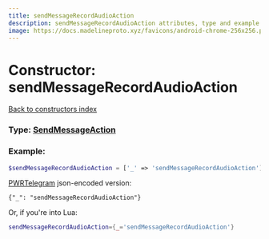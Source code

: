 ```yaml
---
title: sendMessageRecordAudioAction
description: sendMessageRecordAudioAction attributes, type and example
image: https://docs.madelineproto.xyz/favicons/android-chrome-256x256.png
---
```

# Constructor: sendMessageRecordAudioAction  
[Back to constructors index](index.md)






### Type: [SendMessageAction](../types/SendMessageAction.md)


### Example:

```php
$sendMessageRecordAudioAction = ['_' => 'sendMessageRecordAudioAction'];
```  

[PWRTelegram](https://pwrtelegram.xyz) json-encoded version:

```
{"_": "sendMessageRecordAudioAction"}
```


Or, if you're into Lua:

```lua
sendMessageRecordAudioAction={_='sendMessageRecordAudioAction'}

```


